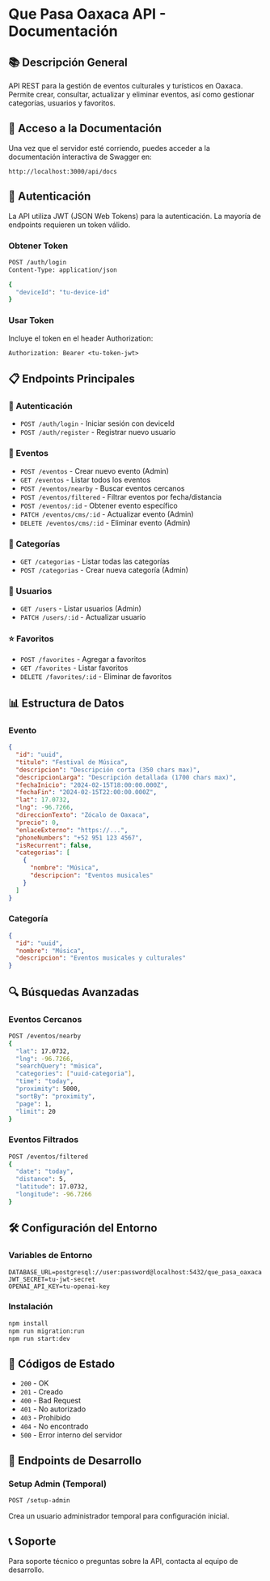 # Que Pasa Oaxaca API - Documentación

## 📚 Descripción General

API REST para la gestión de eventos culturales y turísticos en Oaxaca. Permite crear, consultar, actualizar y eliminar eventos, así como gestionar categorías, usuarios y favoritos.

## 🚀 Acceso a la Documentación

Una vez que el servidor esté corriendo, puedes acceder a la documentación interactiva de Swagger en:

```
http://localhost:3000/api/docs
```

## 🔐 Autenticación

La API utiliza JWT (JSON Web Tokens) para la autenticación. La mayoría de endpoints requieren un token válido.

### Obtener Token

```bash
POST /auth/login
Content-Type: application/json

{
  "deviceId": "tu-device-id"
}
```

### Usar Token

Incluye el token en el header Authorization:
```
Authorization: Bearer <tu-token-jwt>
```

## 📋 Endpoints Principales

### 🔐 Autenticación
- `POST /auth/login` - Iniciar sesión con deviceId
- `POST /auth/register` - Registrar nuevo usuario

### 🎉 Eventos
- `POST /eventos` - Crear nuevo evento (Admin)
- `GET /eventos` - Listar todos los eventos
- `POST /eventos/nearby` - Buscar eventos cercanos
- `POST /eventos/filtered` - Filtrar eventos por fecha/distancia
- `POST /eventos/:id` - Obtener evento específico
- `PATCH /eventos/cms/:id` - Actualizar evento (Admin)
- `DELETE /eventos/cms/:id` - Eliminar evento (Admin)

### 📂 Categorías
- `GET /categorias` - Listar todas las categorías
- `POST /categorias` - Crear nueva categoría (Admin)

### 👥 Usuarios
- `GET /users` - Listar usuarios (Admin)
- `PATCH /users/:id` - Actualizar usuario

### ⭐ Favoritos
- `POST /favorites` - Agregar a favoritos
- `GET /favorites` - Listar favoritos
- `DELETE /favorites/:id` - Eliminar de favoritos

## 📊 Estructura de Datos

### Evento
```json
{
  "id": "uuid",
  "titulo": "Festival de Música",
  "descripcion": "Descripción corta (350 chars max)",
  "descripcionLarga": "Descripción detallada (1700 chars max)",
  "fechaInicio": "2024-02-15T18:00:00.000Z",
  "fechaFin": "2024-02-15T22:00:00.000Z",
  "lat": 17.0732,
  "lng": -96.7266,
  "direccionTexto": "Zócalo de Oaxaca",
  "precio": 0,
  "enlaceExterno": "https://...",
  "phoneNumbers": "+52 951 123 4567",
  "isRecurrent": false,
  "categorias": [
    {
      "nombre": "Música",
      "descripcion": "Eventos musicales"
    }
  ]
}
```

### Categoría
```json
{
  "id": "uuid",
  "nombre": "Música",
  "descripcion": "Eventos musicales y culturales"
}
```

## 🔍 Búsquedas Avanzadas

### Eventos Cercanos
```bash
POST /eventos/nearby
{
  "lat": 17.0732,
  "lng": -96.7266,
  "searchQuery": "música",
  "categories": ["uuid-categoria"],
  "time": "today",
  "proximity": 5000,
  "sortBy": "proximity",
  "page": 1,
  "limit": 20
}
```

### Eventos Filtrados
```bash
POST /eventos/filtered
{
  "date": "today",
  "distance": 5,
  "latitude": 17.0732,
  "longitude": -96.7266
}
```

## 🛠️ Configuración del Entorno

### Variables de Entorno
```env
DATABASE_URL=postgresql://user:password@localhost:5432/que_pasa_oaxaca
JWT_SECRET=tu-jwt-secret
OPENAI_API_KEY=tu-openai-key
```

### Instalación
```bash
npm install
npm run migration:run
npm run start:dev
```

## 📝 Códigos de Estado

- `200` - OK
- `201` - Creado
- `400` - Bad Request
- `401` - No autorizado
- `403` - Prohibido
- `404` - No encontrado
- `500` - Error interno del servidor

## 🔧 Endpoints de Desarrollo

### Setup Admin (Temporal)
```bash
POST /setup-admin
```
Crea un usuario administrador temporal para configuración inicial.

## 📞 Soporte

Para soporte técnico o preguntas sobre la API, contacta al equipo de desarrollo.
